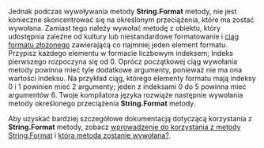  
Jednak podczas wywoływania metody **String.Format** metody, nie jest konieczne skoncentrować się na określonym przeciążenia, które ma zostać wywołana. Zamiast tego należy wywołać metodę z obiektu, który udostępnia zależne od kultury lub niestandardowe formatowanie i [ciąg formatu złożonego](~/docs/standard/base-types/composite-formatting.md) zawierającą co najmniej jeden element formatu. Przypisz każdego elementu w formacie liczbowym indeksem; Indeks pierwszego rozpoczyna się od 0. Oprócz początkowej ciąg wywołania metody powinna mieć tyle dodatkowe argumenty, ponieważ nie ma ona wartości indeksu. Na przykład ciąg, którego elementy formatu mają indeksy 0 i 1 powinien mieć 2 argumenty; jeden z indeksami 0 do 5 powinna mieć argumentów 6. Twoje kompilatora języka rozwiąże następnie wywołania metody określonego przeciążenia **String.Format** metody.   

Aby uzyskać bardziej szczegółowe dokumentacją dotyczącą korzystania z **String.Format** metody, zobacz [wprowadzenie do korzystania z metody String.Format](#Starting) i [która metoda zostanie wywołana?](#FTaskList).   
